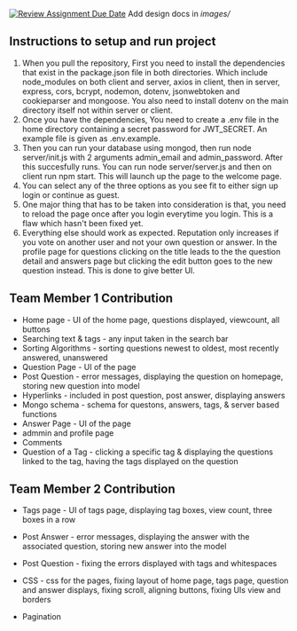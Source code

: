 [![Review Assignment Due Date](https://classroom.github.com/assets/deadline-readme-button-24ddc0f5d75046c5622901739e7c5dd533143b0c8e959d652212380cedb1ea36.svg)](https://classroom.github.com/a/tRxoBzS5)
Add design docs in *images/*

## Instructions to setup and run project
1. When you pull the repository, First you need to install the dependencies that exist in the package.json file in both directories. Which include node_modules on both client and server, axios in client, then in server, express, cors, bcrypt, nodemon, dotenv, jsonwebtoken and cookieparser and mongoose. You also need to install dotenv on the main directory itself not within server or client. 
2. Once you have the dependencies, You need to create a .env file in the home directory containing a secret password for JWT_SECRET. An example file is given as .env.example.
3. Then you can run your database using mongod, then run node server/init.js with 2 arguments admin_email and admin_password. After this succesfully runs. You can run node server/server.js and then on client run npm start. This will launch up the page to the welcome page.
4. You can select any of the three options as you see fit to either sign up login or continue as guest. 
5. One major thing that has to be taken into consideration is that, you need to reload the page once after you login everytime you login. This is a flaw which hasn't been fixed yet.
6. Everything else should work as expected. Reputation only increases if you vote on another user and not your own question or answer. In the profile page for questions clicking on the title leads to the the question detail and answers page but clicking the edit button goes to the new question instead. This is done to give better UI.


## Team Member 1 Contribution
* Home page - UI of the home page, questions displayed, viewcount, all buttons
* Searching text & tags - any input taken in the search bar
* Sorting Algorithms - sorting questions newest to oldest, most recently answered, unanswered
* Question Page - UI of the page
* Post Question - error messages, displaying the question on homepage, storing new question into model
* Hyperlinks - included in post question, post answer, displaying answers
* Mongo schema - schema for questons, answers, tags, & server based functions
* Answer Page - UI of the page
* admmin and profile page
* Comments
* Question of a Tag - clicking a specific tag & displaying the questions linked to the tag, having the tags displayed on the question


## Team Member 2 Contribution
* Tags page - UI of tags page, displaying tag boxes, view count, three boxes in a row

* Post Answer - error messages, displaying the answer with the associated question, storing new answer into the model
* Post Question - fixing the errors displayed with tags and whitespaces
* CSS - css for the pages, fixing layout of home page, tags page, question and answer displays, fixing scroll, aligning buttons, fixing UIs view and borders
* Pagination
